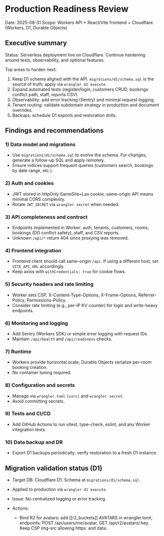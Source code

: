 # Production Readiness Review

Date: 2025-08-31
Scope: Workers API + React/Vite frontend + Cloudflare (Workers, D1, Durable Objects)

## Executive summary

Status: Serverless deployment live on Cloudflare. Continue hardening around tests, observability, and optional features.

Top areas to harden next:
1) Keep D1 schema aligned with the API. `migrations/d1/schema.sql` is the source of truth; apply via `wrangler d1 execute`.
2) Expand automated tests (register/login, customers CRUD, bookings conflict path, staff, reports CSV).
3) Observability: add error tracking (Sentry) and minimal request logging.
4) Tenant routing: validate subdomain strategy in production and document overrides.
5) Backups: schedule D1 exports and restoration drills.

## Findings and recommendations

### 1) Data model and migrations
- Use `migrations/d1/schema.sql` to evolve the schema. For changes, generate a follow-up SQL and apply remotely.
- Ensure indices support frequent queries (customers search, bookings by date range, etc.).

### 2) Auth and cookies
- JWT stored in httpOnly SameSite=Lax cookie; same-origin API means minimal CORS complexity.
- Rotate `JWT_SECRET` via `wrangler secret` when needed.

### 3) API completeness and contract
- Endpoints implemented in Worker: auth, tenants, customers, rooms, bookings (DO conflict safety), staff, and CSV reports.
- Unknown `/api/*` return 404 since proxying was removed.

### 4) Frontend integration
- Frontend client should call same-origin `/api`. If using a different host, set `VITE_API_URL` accordingly.
- Keep axios with `withCredentials: true` for cookie flows.

### 5) Security headers and rate limiting
- Worker sets CSP, X-Content-Type-Options, X-Frame-Options, Referrer-Policy, Permissions-Policy.
- Consider rate limiting (e.g., per-IP KV counter) for login and write-heavy endpoints.

### 6) Monitoring and logging
- Add Sentry (Workers SDK) or simple error logging with request IDs.
- Maintain `/api/health` and `/api/readiness` checks.

### 7) Runtime
- Workers provide horizontal scale; Durable Objects serialize per-room booking creation.
- No container tuning required.

### 8) Configuration and secrets
- Manage via `wrangler.toml` `[vars]` and `wrangler secret`.
- Avoid committing secrets.

### 9) Tests and CI/CD
- Add GitHub Actions to run vitest, type-check, eslint, and any Worker integration tests.

### 10) Data backup and DR
- Export D1 backups periodically; verify restoration to a fresh D1 instance.

## Migration validation status (D1)
- Target DB: Cloudflare D1. Schema at `migrations/d1/schema.sql`.
- Applied to production via `wrangler d1 execute`.
- Issue: No centralized logging or error tracking.

- Actions:
	- Bind R2 for avatars: add [[r2_buckets]] AVATARS in wrangler.toml; endpoints: POST /api/users/me/avatar, GET /api/r2/avatars/:key. Keep CSP img-src allowing https: and data:.
